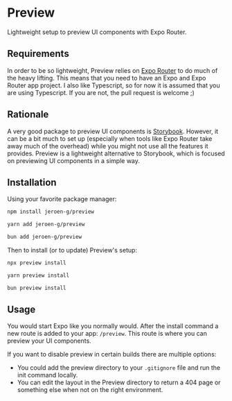 # Preview
Lightweight setup to preview UI components with Expo Router.

## Requirements
In order to be so lightweight, Preview relies on [Expo Router](https://docs.expo.dev/router/introduction/) to do much of the heavy lifting.
This means that you need to have an Expo and Expo Router app project.
I also like Typescript, so for now it is assumed that you are using Typescript. If you are not, the pull request is welcome ;)

## Rationale
A very good package to preview UI components is [Storybook](https://storybook.js.org/).
However, it can be a bit much to set up (especially when tools like Expo Router take away much of the overhead) while you might not use all the features it provides.
Preview is a lightweight alternative to Storybook, which is focused on previewing UI components in a simple way.

## Installation
Using your favorite package manager:
```bash
npm install jeroen-g/preview

yarn add jeroen-g/preview

bun add jeroen-g/preview
```

Then to install (or to update) Preview's setup:

```bash
npx preview install

yarn preview install

bun preview install
```

## Usage
You would start Expo like you normally would. After the install command a new route is added to your app: `/preview`.
This route is where you can preview your UI components.

If you want to disable preview in certain builds there are multiple options:
- You could add the preview directory to your `.gitignore` file and run the init command locally.
- You can edit the layout in the Preview directory to return a 404 page or something else when not on the right environment. 
